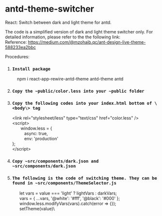 # antd-theme-switcher

React: Switch between dark and light theme for antd.

The code is a simplified version of dark and light theme switcher only. For detailed information, please refer to the the following link:\
Reference: https://medium.com/@mzohaib.qc/ant-design-live-theme-588233ea2bbc



Procedures:
1) ### `Install package`
     &nbsp;&nbsp;&nbsp; npm i react-app-rewire-antd-theme antd-theme antd

2) ### `Copy the ~public/color.less into your ~public folder`

3) ### `Copy the following codes into your index.html bottom of \<body\> tag`
  
    \<link rel="stylesheet/less" type="text/css" href="color.less" \/\>\
      \<script>\
        &nbsp;&nbsp;&nbsp;&nbsp;&nbsp;&nbsp; window.less = {\
        &nbsp;&nbsp;&nbsp;&nbsp;&nbsp;&nbsp;&nbsp;&nbsp;&nbsp; async: true,\
        &nbsp;&nbsp;&nbsp;&nbsp;&nbsp;&nbsp;&nbsp;&nbsp;&nbsp; env: 'production'\
        };\
     \<\/script\>

4) ### `Copy ~src/components/dark.json and ~src/components/dark.json`

5) ### `The following is the code of switching theme. They can be found in ~src/components/ThemeSelector.js`

      &nbsp;&nbsp;&nbsp;&nbsp;&nbsp;&nbsp;let vars = value === 'light' ? lightVars : darkVars;\
      &nbsp;&nbsp;&nbsp;&nbsp;&nbsp;&nbsp;vars = { ...vars, '@white': '#fff', '@black': '#000' };\
      &nbsp;&nbsp;&nbsp;&nbsp;&nbsp;&nbsp;window.less.modifyVars(vars).catch(error => {});\
      &nbsp;&nbsp;&nbsp;&nbsp;&nbsp;&nbsp;setTheme(value)\

